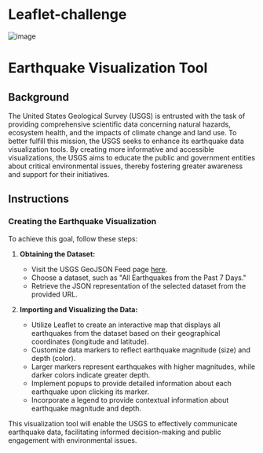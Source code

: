 # Leaflet-challenge
![image](https://github.com/SakinaJaffri/Leaflet-challenge/assets/146900226/8ff1909e-de17-4aaa-963c-15a67610f479)


# Earthquake Visualization Tool

## Background

The United States Geological Survey (USGS) is entrusted with the task of providing comprehensive scientific data concerning natural hazards, ecosystem health, and the impacts of climate change and land use. To better fulfill this mission, the USGS seeks to enhance its earthquake data visualization tools. By creating more informative and accessible visualizations, the USGS aims to educate the public and government entities about critical environmental issues, thereby fostering greater awareness and support for their initiatives.

## Instructions

### Creating the Earthquake Visualization

To achieve this goal, follow these steps:

1. **Obtaining the Dataset:**
    - Visit the USGS GeoJSON Feed page [here](https://earthquake.usgs.gov/earthquakes/feed/v1.0/geojson.php).
    - Choose a dataset, such as "All Earthquakes from the Past 7 Days."
    - Retrieve the JSON representation of the selected dataset from the provided URL.

2. **Importing and Visualizing the Data:**
    - Utilize Leaflet to create an interactive map that displays all earthquakes from the dataset based on their geographical coordinates (longitude and latitude).
    - Customize data markers to reflect earthquake magnitude (size) and depth (color).
    - Larger markers represent earthquakes with higher magnitudes, while darker colors indicate greater depth.
    - Implement popups to provide detailed information about each earthquake upon clicking its marker.
    - Incorporate a legend to provide contextual information about earthquake magnitude and depth.

This visualization tool will enable the USGS to effectively communicate earthquake data, facilitating informed decision-making and public engagement with environmental issues.
